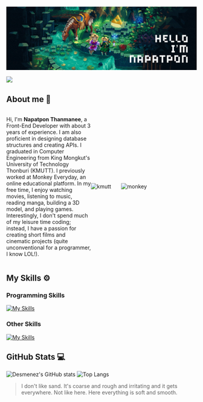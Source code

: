 ![Banner](https://github.com/Desmenez/Desmenez/blob/main/banner.gif)

![](https://komarev.com/ghpvc/?username=Desmenez&style=for-the-badge)

<div>
<h2>About me 👋</h2>

<div style="display: flex; align-items: center;">
  <div style="flex: 1;">
    <p>
      Hi, I'm <strong>Napatpon Thanmanee</strong>, a Front-End Developer with about 3 years of experience. I am also proficient in designing database structures and creating APIs. I graduated in Computer Engineering from King Mongkut's University of Technology Thonburi (KMUTT). I previously worked at Monkey Everyday, an online educational platform. In my free time, I enjoy watching movies, listening to music, reading manga, building a 3D model, and playing games. Interestingly, I don't spend much of my leisure time coding; instead, I have a passion for creating short films and cinematic projects (quite unconventional for a programmer, I know LOL!).
    </p>
  </div>
  <div style="display: flex;">
      <img src="https://qao.kmutt.ac.th/wp-content/uploads/2024/05/PuiKqn_N_400x400.jpg" alt="kmutt" width="80px">
      <img src="https://monkeyeveryday.com/shared/image/logo/monkeyeveryday.svg" alt="monkey" width="200px" >
  </div>
</div>
</div>

<h2>My Skills ⚙️</h2>
<h3>Programming Skills</h3>

[![My Skills](https://skillicons.dev/icons?i=js,html,css,bootstrap,cloudflare,docker,gcp,git,graphql,kubernetes,materialui,mongodb,nestjs,nextjs,nodejs,npm,pnpm,postgres,postman,prisma,py,react,redis,remix,sass,tailwind,terraform,ts,wordpress)](https://skillicons.dev)

<h3>Other Skills</h3>

[![My Skills](https://skillicons.dev/icons?i=ae,blender,figma,ps,pr)](https://skillicons.dev)

<h2>GitHub Stats 💻</h2>

![Desmenez's GitHub stats](https://github-readme-stats-git-master-desmenezs-projects.vercel.app/api?username=Desmenez&count_private=true&show_icons=true&theme=gotham)
![Top Langs](https://github-readme-stats-git-master-desmenezs-projects.vercel.app/api/top-langs/?username=Desmenez&layout=compact&theme=gotham)

> I don't like sand. It's coarse and rough and irritating and it gets everywhere. Not like here. Here everything is soft and smooth.
